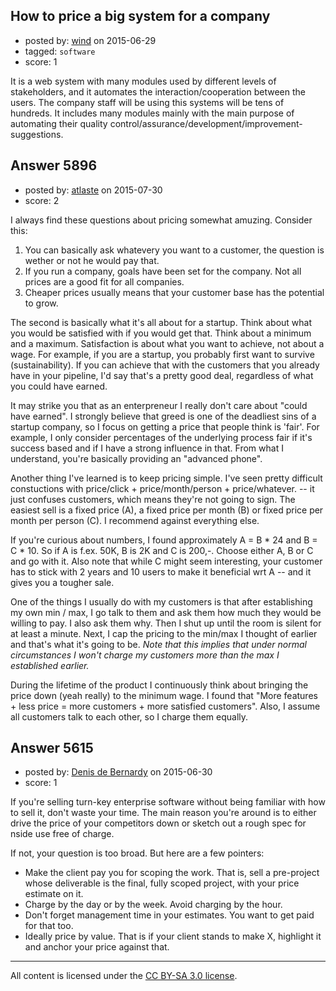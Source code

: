 ## How to price a big system for a company

- posted by: [wind](https://stackexchange.com/users/6547686/wind) on 2015-06-29
- tagged: `software`
- score: 1

<p>It is a web system with many modules used by different levels of stakeholders, and it automates the interaction/cooperation between the users. The company staff will be using this systems will be tens of hundreds. It includes many modules mainly with the main purpose of automating their quality control/assurance/development/improvement-suggestions.</p>



## Answer 5896

- posted by: [atlaste](https://stackexchange.com/users/1021317/atlaste) on 2015-07-30
- score: 2

<p>I always find these questions about pricing somewhat amuzing. Consider this: </p>

<ol>
<li>You can basically ask whatevery you want to a customer, the question is wether or not he would pay that.</li>
<li>If you run a company, goals have been set for the company. Not all prices are a good fit for all companies.</li>
<li>Cheaper prices usually means that your customer base has the potential to grow.</li>
</ol>

<p>The second is basically what it's all about for a startup. Think about what you would be satisfied with if you would get that. Think about a minimum and a maximum. Satisfaction is about what you want to achieve, not about a wage. For example, if you are a startup, you probably first want to survive (sustainability). If you can achieve that with the customers that you already have in your pipeline, I'd say that's a pretty good deal, regardless of what you could have earned.</p>

<p>It may strike you that as an enterpreneur I really don't care about "could have earned". I strongly believe that greed is one of the deadliest sins of a startup company, so I focus on getting a price that people think is 'fair'. For example, I only consider percentages of the underlying process fair if it's success based and if I have a strong influence in that. From what I understand, you're basically providing an "advanced phone".</p>

<p>Another thing I've learned is to keep pricing simple. I've seen pretty difficult constuctions with price/click + price/month/person + price/whatever. -- it just confuses customers, which means they're not going to sign. The easiest sell is a fixed price (A), a fixed price per month (B) or fixed price per month per person (C). I recommend against everything else.</p>

<p>If you're curious about numbers, I found approximately A = B * 24 and B = C * 10. So if A is f.ex. 50K, B is 2K and C is 200,-. Choose either A, B or C and go with it. Also note that while C might seem interesting, your customer has to stick with 2 years and 10 users to make it beneficial wrt A -- and it gives you a tougher sale.</p>

<p>One of the things I usually do with my customers is that after establishing my own min / max, I go talk to them and ask them how much they would be willing to pay. I also ask them why. Then I shut up until the room is silent for at least a minute. Next, I cap the pricing to the min/max I thought of earlier and that's what it's going to be. <em>Note that this implies that under normal circumstances I won't charge my customers more than the max I established earlier.</em></p>

<p>During the lifetime of the product I continuously think about bringing the price down (yeah really) to the minimum wage. I found that "More features + less price = more customers + more satisfied customers". Also, I assume all customers talk to each other, so I charge them equally.</p>



## Answer 5615

- posted by: [Denis de Bernardy](https://stackexchange.com/users/182468/denis-de-bernardy) on 2015-06-30
- score: 1

<p>If you're selling turn-key enterprise software without being familiar with how to sell it, don't waste your time. The main reason you're around is to either drive the price of your competitors down or sketch out a rough spec for nside use free of charge.</p>

<p>If not, your question is too broad. But here are a few pointers:</p>

<ul>
<li>Make the client pay you for scoping the work. That is, sell a pre-project whose deliverable is the final, fully scoped project, with your price estimate on it.</li>
<li>Charge by the day or by the week. Avoid charging by the hour.</li>
<li>Don't forget management time in your estimates. You want to get paid for that too.</li>
<li>Ideally price by value. That is if your client stands to make X, highlight it and anchor your price against that.</li>
</ul>




---

All content is licensed under the [CC BY-SA 3.0 license](https://creativecommons.org/licenses/by-sa/3.0/).
